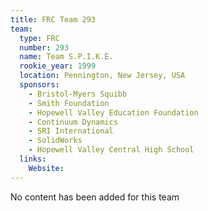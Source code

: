 ```yaml
---
title: FRC Team 293
team:
  type: FRC
  number: 293
  name: Team S.P.I.K.E.
  rookie_year: 1999
  location: Pennington, New Jersey, USA
  sponsors:
    - Bristol-Myers Squibb
    - Smith Foundation
    - Hopewell Valley Education Foundation
    - Continuum Dynamics
    - SRI International
    - SolidWorks
    - Hopewell Valley Central High School
  links:
    Website: 
---
```

No content has been added for this team